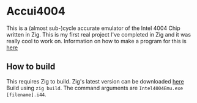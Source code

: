 # Accui4004
This is a (almost sub-)cycle accurate emulator of the Intel 4004 Chip written in Zig. This is my first real project I've completed in Zig and it was really cool to work on. Information on how to make a program for this is [here](docs/1_Getting-Started.md)

## How to build
This requires Zig to build. Zig's latest version can be downloaded [here](https://ziglang.org/download)  
Build using `zig build`. The command arguments are `Intel4004Emu.exe [filename].i44`. 
